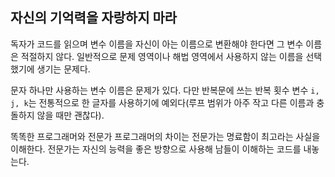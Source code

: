 ## 자신의 기억력을 자랑하지 마라

독자가 코드를 읽으며 변수 이름을 자신이 아는 이름으로 변환해야 한다면 그 변수 이름은 적절하지 않다. 일반적으로 문제 영역이나 해법 영역에서 사용하지 않는 이름을 선택했기에 생기는 문제다.

문자 하나만 사용하는 변수 이름은 문제가 있다. 다만 반복문에 쓰는 반복 횟수 변수 `i, j, k`는 전통적으로 한 글자를 사용하기에 예외다(루프 범위가 아주 작고 다른 이름과 충돌하지 않을 때만 괜찮다).

똑똑한 프로그래머와 전문가 프로그래머의 차이는 전문가는 명료함이 최고라는 사실을 이해한다. 전문가는 자신의 능력을 좋은 방향으로 사용해 남들이 이해하는 코드를 내놓는다.
